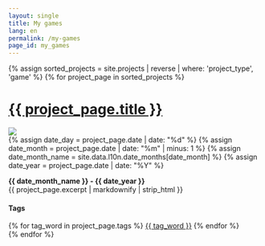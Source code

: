 ```yaml
---
layout: single
title: My games
lang: en
permalink: /my-games
page_id: my_games
---
```


<div class="horizontal_card_container">
  {% assign sorted_projects = site.projects | reverse | where: 'project_type', 'game' %}
  {% for project_page in sorted_projects %}
  <div class="horizontal_card">
    <a class="title" href="{{ project_page.url | relative_url }}" rel="permalink">
      <h1>{{ project_page.title }}</h1>
    </a>
    <a class="img" href="{{ project_page.url | relative_url }}" rel="permalink">
      <img src="{{ project_page.header_image }}" style="max-width: 450px; max-height: 350px" />
    </a>
    <div class="info">
      {% assign date_day = project_page.date | date: "%d" %}
      {% assign date_month = project_page.date | date: "%m" | minus: 1 %}
      {% assign date_month_name = site.data.l10n.date_months[date_month] %}
      {% assign date_year = project_page.date | date: "%Y" %}
      <p><strong>{{ date_month_name }} - {{ date_year }}</strong> <br /> {{ project_page.excerpt | markdownify | strip_html }}</p>
    </div>
    <div class="tags">
      <h4><strong class="fas fa-fw fa-tags"></strong> Tags <strong class="fas fa-fw fa-tags"></strong></h4>
      <div class="project_grid_tag_container" style="grid-template-columns: repeat( {{ project_page.tags | size | at_most: 3 }}, max-content)">
        {% for tag_word in project_page.tags %}
          <a href="{{ tag_word | slugify | prepend: "/all-projects#" | relative_url }}" class="project_grid_tag">{{ tag_word }}</a>
        {% endfor %}
      </div>
    </div>
  </div>
  {% endfor %}
</div>
